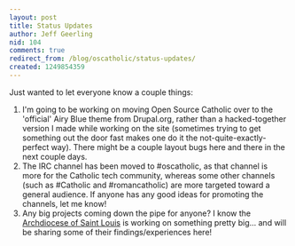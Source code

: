 ```yaml
---
layout: post
title: Status Updates
author: Jeff Geerling
nid: 104
comments: true
redirect_from: /blog/oscatholic/status-updates/
created: 1249854359
---
```

<p>Just wanted to let everyone know a couple things:</p>
<ol>
    <li>I'm going to be working on moving Open Source Catholic over to the 'official' Airy Blue theme from Drupal.org, rather than a hacked-together version I made while working on the site (sometimes trying to get something out the door fast makes one do it the not-quite-exactly-perfect way). There might be a couple layout bugs here and there in the next couple days.</li>
    <li>The IRC channel has been moved to #oscatholic, as that channel is more for the Catholic tech community, whereas some other channels (such as #Catholic and #romancatholic) are more targeted toward a general audience. If anyone has any good ideas for promoting the channels, let me know!</li>
    <li>Any big projects coming down the pipe for anyone? I know the <a href="http://www.archstl.org">Archdiocese of Saint Louis</a> is working on something pretty big... and will be sharing some of their findings/experiences here!</li>
</ol>
